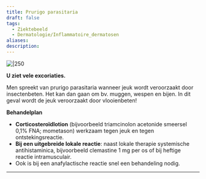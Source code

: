 ```yaml
---
title: Prurigo parasitaria
draft: false
tags:
  - Ziektebeeld
  - Dermatologie/Inflammatoire_dermatosen
aliases: 
description:
---
```


![|250](https://i.imgur.com/gokjxDW.png)


**U ziet vele excoriaties.**

Men spreekt van prurigo parasitaria wanneer jeuk wordt veroorzaakt door insectenbeten. Het kan dan gaan om bv. muggen, wespen en bijen. In dit geval wordt de jeuk veroorzaakt door vlooienbeten!

**Behandelplan**

- **Corticosteroïdlotion** (bijvoorbeeld triamcinolon acetonide smeersel 0,1% FNA; mometason) werkzaam tegen jeuk en tegen ontstekingsreactie.
- **Bij een uitgebreide lokale reactie**: naast lokale therapie systemische antihistaminica, bijvoorbeeld clemastine 1 mg per os of bij heftige reactie intramusculair.
- Ook is bij een anafylactische reactie snel een behandeling nodig.

---


